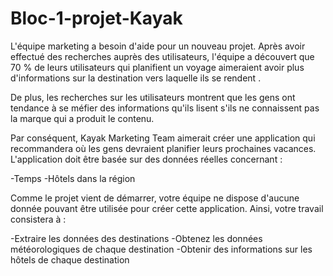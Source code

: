 # Bloc-1-projet-Kayak

L'équipe marketing a besoin d'aide pour un nouveau projet. Après avoir effectué des recherches auprès des utilisateurs, l'équipe a découvert que 70 % de leurs utilisateurs qui planifient un voyage aimeraient avoir plus d'informations sur la destination vers laquelle ils se rendent .

De plus, les recherches sur les utilisateurs montrent que les gens ont tendance à se méfier des informations qu'ils lisent s'ils ne connaissent pas la marque qui a produit le contenu.

Par conséquent, Kayak Marketing Team aimerait créer une application qui recommandera où les gens devraient planifier leurs prochaines vacances. L'application doit être basée sur des données réelles concernant :

-Temps
-Hôtels dans la région

Comme le projet vient de démarrer, votre équipe ne dispose d'aucune donnée pouvant être utilisée pour créer cette application. Ainsi, votre travail consistera à :

-Extraire les données des destinations
-Obtenez les données météorologiques de chaque destination
-Obtenir des informations sur les hôtels de chaque destination
